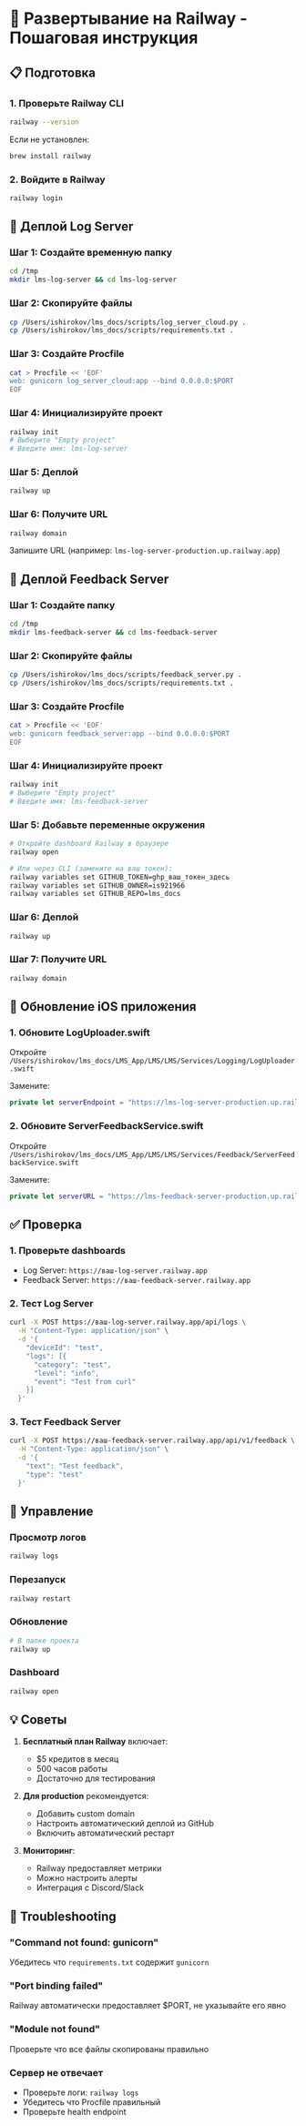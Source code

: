 # 🚂 Развертывание на Railway - Пошаговая инструкция

## 📋 Подготовка

### 1. Проверьте Railway CLI
```bash
railway --version
```

Если не установлен:
```bash
brew install railway
```

### 2. Войдите в Railway
```bash
railway login
```

## 🚀 Деплой Log Server

### Шаг 1: Создайте временную папку
```bash
cd /tmp
mkdir lms-log-server && cd lms-log-server
```

### Шаг 2: Скопируйте файлы
```bash
cp /Users/ishirokov/lms_docs/scripts/log_server_cloud.py .
cp /Users/ishirokov/lms_docs/scripts/requirements.txt .
```

### Шаг 3: Создайте Procfile
```bash
cat > Procfile << 'EOF'
web: gunicorn log_server_cloud:app --bind 0.0.0.0:$PORT
EOF
```

### Шаг 4: Инициализируйте проект
```bash
railway init
# Выберите "Empty project"
# Введите имя: lms-log-server
```

### Шаг 5: Деплой
```bash
railway up
```

### Шаг 6: Получите URL
```bash
railway domain
```

Запишите URL (например: `lms-log-server-production.up.railway.app`)

## 🚀 Деплой Feedback Server

### Шаг 1: Создайте папку
```bash
cd /tmp
mkdir lms-feedback-server && cd lms-feedback-server
```

### Шаг 2: Скопируйте файлы
```bash
cp /Users/ishirokov/lms_docs/scripts/feedback_server.py .
cp /Users/ishirokov/lms_docs/scripts/requirements.txt .
```

### Шаг 3: Создайте Procfile
```bash
cat > Procfile << 'EOF'
web: gunicorn feedback_server:app --bind 0.0.0.0:$PORT
EOF
```

### Шаг 4: Инициализируйте проект
```bash
railway init
# Выберите "Empty project"
# Введите имя: lms-feedback-server
```

### Шаг 5: Добавьте переменные окружения
```bash
# Откройте dashboard Railway в браузере
railway open

# Или через CLI (замените на ваш токен):
railway variables set GITHUB_TOKEN=ghp_ваш_токен_здесь
railway variables set GITHUB_OWNER=is921966
railway variables set GITHUB_REPO=lms_docs
```

### Шаг 6: Деплой
```bash
railway up
```

### Шаг 7: Получите URL
```bash
railway domain
```

## 📱 Обновление iOS приложения

### 1. Обновите LogUploader.swift

Откройте `/Users/ishirokov/lms_docs/LMS_App/LMS/LMS/Services/Logging/LogUploader.swift`

Замените:
```swift
private let serverEndpoint = "https://lms-log-server-production.up.railway.app/api/logs"
```

### 2. Обновите ServerFeedbackService.swift

Откройте `/Users/ishirokov/lms_docs/LMS_App/LMS/LMS/Services/Feedback/ServerFeedbackService.swift`

Замените:
```swift
private let serverURL = "https://lms-feedback-server-production.up.railway.app/api/v1/feedback"
```

## ✅ Проверка

### 1. Проверьте dashboards
- Log Server: `https://ваш-log-server.railway.app`
- Feedback Server: `https://ваш-feedback-server.railway.app`

### 2. Тест Log Server
```bash
curl -X POST https://ваш-log-server.railway.app/api/logs \
  -H "Content-Type: application/json" \
  -d '{
    "deviceId": "test",
    "logs": [{
      "category": "test",
      "level": "info",
      "event": "Test from curl"
    }]
  }'
```

### 3. Тест Feedback Server
```bash
curl -X POST https://ваш-feedback-server.railway.app/api/v1/feedback \
  -H "Content-Type: application/json" \
  -d '{
    "text": "Test feedback",
    "type": "test"
  }'
```

## 🔧 Управление

### Просмотр логов
```bash
railway logs
```

### Перезапуск
```bash
railway restart
```

### Обновление
```bash
# В папке проекта
railway up
```

### Dashboard
```bash
railway open
```

## 💡 Советы

1. **Бесплатный план Railway** включает:
   - $5 кредитов в месяц
   - 500 часов работы
   - Достаточно для тестирования

2. **Для production** рекомендуется:
   - Добавить custom domain
   - Настроить автоматический деплой из GitHub
   - Включить автоматический рестарт

3. **Мониторинг**:
   - Railway предоставляет метрики
   - Можно настроить алерты
   - Интеграция с Discord/Slack

## 🚨 Troubleshooting

### "Command not found: gunicorn"
Убедитесь что `requirements.txt` содержит `gunicorn`

### "Port binding failed"
Railway автоматически предоставляет $PORT, не указывайте его явно

### "Module not found"
Проверьте что все файлы скопированы правильно

### Сервер не отвечает
- Проверьте логи: `railway logs`
- Убедитесь что Procfile правильный
- Проверьте health endpoint 